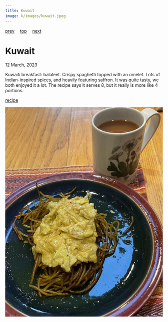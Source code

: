 ```yaml
---
title: Kuwait
image: k/images/kuwait.jpeg
---
```

[prev](kosovo.md)&emsp;
[top](../index.md)&emsp;
[next](kyrgyzstan.md)
# Kuwait
12 March, 2023

Kuwaiti breakfast: balaleet. Crispy spaghetti topped with an
omelet. Lots of Indian-inspired spices, and heavily featuring saffron.
It was quite tasty, we both enjoyed it a lot. The recipe says it
serves 8, but it really is more like 4 portions.

[recipe](https://www.saveur.com/article/Recipes/Balaleet-Sweet-Vermicelli-and-Eggs/)

![breakfast](images/kuwait.jpeg)
